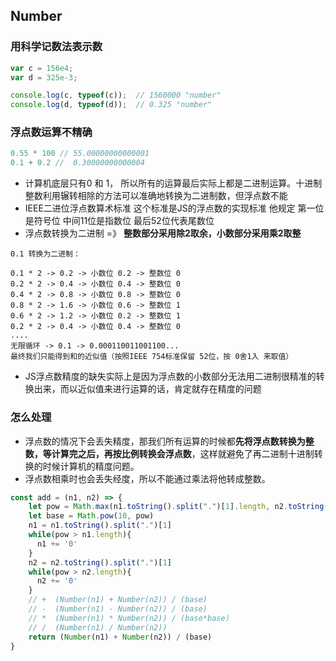 ## Number

### 用科学记数法表示数
```js
var c = 156e4;
var d = 325e-3;

console.log(c, typeof(c));  // 1560000 "number"
console.log(d, typeof(d));  // 0.325 "number"
```

### 浮点数运算不精确
```js
0.55 * 100 // 55.00000000000001
0.1 + 0.2 //  0.30000000000004
```
- 计算机底层只有0 和 1， 所以所有的运算最后实际上都是二进制运算。十进制整数利用辗转相除的方法可以准确地转换为二进制数，但浮点数不能
- IEEE二进位浮点数算术标准 这个标准是JS的浮点数的实现标准 他规定 第一位是符号位 中间11位是指数位 最后52位代表尾数位
- 浮点数转换为二进制 =》 **整数部分采用除2取余，小数部分采用乘2取整**
```
0.1 转换为二进制：

0.1 * 2 -> 0.2 -> 小数位 0.2 -> 整数位 0
0.2 * 2 -> 0.4 -> 小数位 0.4 -> 整数位 0
0.4 * 2 -> 0.8 -> 小数位 0.8 -> 整数位 0
0.8 * 2 -> 1.6 -> 小数位 0.6 -> 整数位 1
0.6 * 2 -> 1.2 -> 小数位 0.2 -> 整数位 1
0.2 * 2 -> 0.4 -> 小数位 0.4 -> 整数位 0  
....
无限循环 -> 0.1 -> 0.000110011001100...
最终我们只能得到和的近似值（按照IEEE 754标准保留 52位，按 0舍1入 来取值）
```
- JS浮点数精度的缺失实际上是因为浮点数的小数部分无法用二进制很精准的转换出来，而以近似值来进行运算的话，肯定就存在精度的问题

### 怎么处理
- 浮点数的情况下会丢失精度，那我们所有运算的时候都**先将浮点数转换为整数，等计算完之后，再按比例转换会浮点数**，这样就避免了再二进制十进制转换的时候计算机的精度问题。
- 浮点数相乘时也会丢失经度，所以不能通过乘法将他转成整数。
```js
const add = (n1, n2) => {
    let pow = Math.max(n1.toString().split(".")[1].length, n2.toString().split(".")[1].length)
    let base = Math.pow(10, pow)
    n1 = n1.toString().split(".")[1]
    while(pow > n1.length){
      n1 += '0'
    }
    n2 = n2.toString().split(".")[1]
    while(pow > n2.length){
      n2 += '0'
    }
    // +  (Number(n1) + Number(n2)) / (base)
    // -  (Number(n1) - Number(n2)) / (base)
    // *  (Number(n1) * Number(n2)) / (base*base)
    // /  (Number(n1) / Number(n2))
    return (Number(n1) + Number(n2)) / (base)
}
```